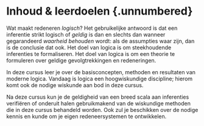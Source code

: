 # Inhoud & leerdoelen {.unnumbered}

Wat maakt redeneren *logisch*? Het gebruikelijke antwoord is dat een inferentie
strikt logisch of *geldig* is dan en slechts dan wanneer gegarandeerd *waarheid
behouden* wordt: als de assumpties waar zijn, dan is de conclusie dat ook. Het
doel van logica is om steekhoudende inferenties te formaliseren. Het doel van
logica is om een theorie te formuleren over geldige gevolgtrekkingen en
redeneringen.

In deze cursus leer je over de basisconcepten, methoden en resultaten van
moderne logica. Vandaag is logica een hoogwiskundige discipline; hierom
komt ook de nodige wiskunde aan bod in deze cursus.

Na deze cursus kun je de geldigheid van een breed scala aan inferenties
verifiëren of onderuit halen gebruikmakend van de wiskundige methoden die in
deze cursus behandeld worden. Ook zul je beschikken over de nodige kennis en
kunde om je eigen redeneersystemen te ontwikkelen.
